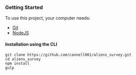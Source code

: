 ### Getting Started
To use this project, your computer needs:
- [Git](https://git-scm.com/)
- [NodeJS](https://nodejs.org/en/)

#### Installation using the CLI
```
git clone https://github.com/cannell001/aliens_survey.git
cd aliens_survey
npm install
gulp
```
